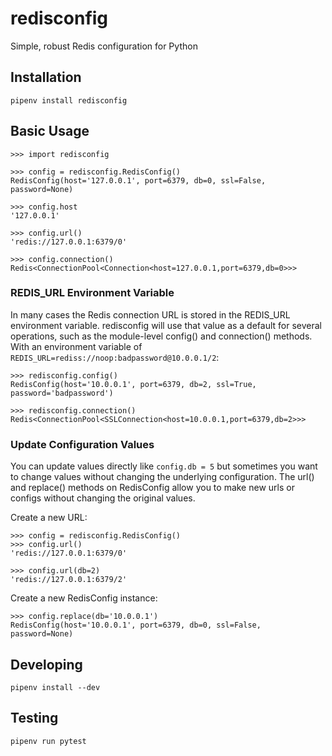 # redisconfig

Simple, robust Redis configuration for Python

## Installation

```
pipenv install redisconfig
```

## Basic Usage

```
>>> import redisconfig

>>> config = redisconfig.RedisConfig()
RedisConfig(host='127.0.0.1', port=6379, db=0, ssl=False, password=None)

>>> config.host
'127.0.0.1'

>>> config.url()
'redis://127.0.0.1:6379/0'

>>> config.connection()
Redis<ConnectionPool<Connection<host=127.0.0.1,port=6379,db=0>>>
```

### REDIS_URL Environment Variable

In many cases the Redis connection URL is stored in the REDIS_URL environment variable. redisconfig will use that value as a default for several operations, such as the module-level config() and connection() methods. With an environment variable of `REDIS_URL=rediss://noop:badpassword@10.0.0.1/2`:

```
>>> redisconfig.config()
RedisConfig(host='10.0.0.1', port=6379, db=2, ssl=True, password='badpassword')

>>> redisconfig.connection()
Redis<ConnectionPool<SSLConnection<host=10.0.0.1,port=6379,db=2>>>
```

### Update Configuration Values

You can update values directly like `config.db = 5` but sometimes you want to change values without changing the underlying configuration. The url() and replace() methods on RedisConfig allow you to make new urls or configs without changing the original values.

Create a new URL:

```
>>> config = redisconfig.RedisConfig()
>>> config.url()
'redis://127.0.0.1:6379/0'

>>> config.url(db=2)
'redis://127.0.0.1:6379/2'
```

Create a new RedisConfig instance:

```
>>> config.replace(db='10.0.0.1')
RedisConfig(host='10.0.0.1', port=6379, db=0, ssl=False, password=None)
```

## Developing

```
pipenv install --dev
```

## Testing

```
pipenv run pytest
```
